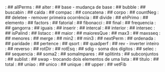 [](base/056/Readme.md) : ## allPerms
[](base/026/Readme.md) : ## alter
[](base/049/Readme.md) : ## base - mudança de base
[](base/045/Readme.md) : ## bubble
[](base/057/Readme.md) : ## buscabin
[](base/022/Readme.md) : ## calda
[](base/046/Readme.md) : ## compac
[](base/021/Readme.md) : ## concatena
[](base/023/Readme.md) : ## corpo
[](base/004/Readme.md) : ## countNeg
[](base/053/Readme.md) : ## deletee - remover primeira ocorrência
[](base/028/Readme.md) : ## divide
[](base/043/Readme.md) : ## ehPrimo
[](base/014/Readme.md) : ## elemento
[](base/058/Readme.md) : ## factors
[](base/012/Readme.md) : ## fatorial
[](base/013/Readme.md) : ## fibonacci
[](base/005/Readme.md) : ## final
[](base/018/Readme.md) : ## frequencia
[](base/008/Readme.md) : ## gangorra
[](base/002/Readme.md) : ## iguais
[](base/033/Readme.md) : ## inserir
[](base/029/Readme.md) : ## intercal
[](base/006/Readme.md) : ## interior
[](base/031/Readme.md) : ## intersec
[](base/042/Readme.md) : ## isPalind
[](base/059/Readme.md) : ## listacc
[](base/017/Readme.md) : ## maior
[](base/020/Readme.md) : ## maioresQue
[](base/001/Readme.md) : ## max3
[](base/060/Readme.md) : ## maxsseq
[](base/025/Readme.md) : ## menores
[](base/036/Readme.md) : ## merge
[](base/010/Readme.md) : ## min2
[](base/011/Readme.md) : ## min3
[](base/055/Readme.md) : ## nextPerm
[](base/034/Readme.md) : ## ordenada
[](base/051/Readme.md) : ## paridade
[](base/015/Readme.md) : ## pertence
[](base/035/Readme.md) : ## qsort
[](base/048/Readme.md) : ## quadperf
[](base/052/Readme.md) : ## rev - inverter inteiro
[](base/027/Readme.md) : ## reverso
[](base/038/Readme.md) : ## rotDir
[](base/037/Readme.md) : ## rotEsq
[](base/044/Readme.md) : ## sdig - soma dos dígitos
[](base/041/Readme.md) : ## selec
[](base/032/Readme.md) : ## sequencia
[](base/000/Readme.md) : ## soma2
[](base/007/Readme.md) : ## somaImpares
[](base/047/Readme.md) : ## splitints
[](base/050/Readme.md) : ## subconjuntos
[](base/009/Readme.md) : ## sublist
[](base/054/Readme.md) : ## swap - trocando dois elementos de uma lista
[](base/040/Readme.md) : ## titulo
[](base/016/Readme.md) : ## total
[](base/030/Readme.md) : ## uniao
[](base/019/Readme.md) : ## unico
[](base/024/Readme.md) : ## unique
[](base/039/Readme.md) : ## upper
[](base/003/Readme.md) : ## vetFib
